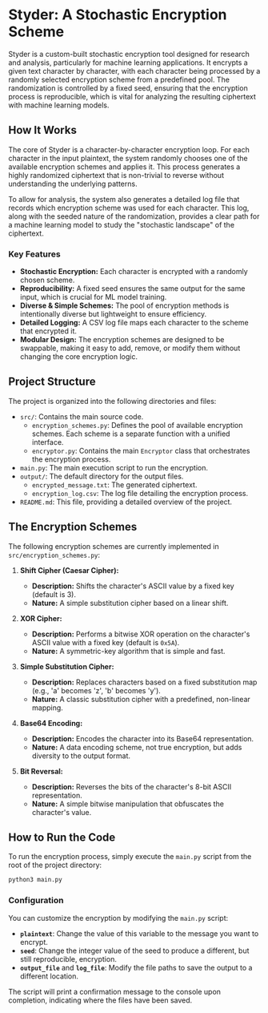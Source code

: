 # Styder: A Stochastic Encryption Scheme

Styder is a custom-built stochastic encryption tool designed for research and analysis, particularly for machine learning applications. It encrypts a given text character by character, with each character being processed by a randomly selected encryption scheme from a predefined pool. The randomization is controlled by a fixed seed, ensuring that the encryption process is reproducible, which is vital for analyzing the resulting ciphertext with machine learning models.

## How It Works

The core of Styder is a character-by-character encryption loop. For each character in the input plaintext, the system randomly chooses one of the available encryption schemes and applies it. This process generates a highly randomized ciphertext that is non-trivial to reverse without understanding the underlying patterns.

To allow for analysis, the system also generates a detailed log file that records which encryption scheme was used for each character. This log, along with the seeded nature of the randomization, provides a clear path for a machine learning model to study the "stochastic landscape" of the ciphertext.

### Key Features

- **Stochastic Encryption:** Each character is encrypted with a randomly chosen scheme.
- **Reproducibility:** A fixed seed ensures the same output for the same input, which is crucial for ML model training.
- **Diverse & Simple Schemes:** The pool of encryption methods is intentionally diverse but lightweight to ensure efficiency.
- **Detailed Logging:** A CSV log file maps each character to the scheme that encrypted it.
- **Modular Design:** The encryption schemes are designed to be swappable, making it easy to add, remove, or modify them without changing the core encryption logic.

## Project Structure

The project is organized into the following directories and files:

- `src/`: Contains the main source code.
  - `encryption_schemes.py`: Defines the pool of available encryption schemes. Each scheme is a separate function with a unified interface.
  - `encryptor.py`: Contains the main `Encryptor` class that orchestrates the encryption process.
- `main.py`: The main execution script to run the encryption.
- `output/`: The default directory for the output files.
  - `encrypted_message.txt`: The generated ciphertext.
  - `encryption_log.csv`: The log file detailing the encryption process.
- `README.md`: This file, providing a detailed overview of the project.

## The Encryption Schemes

The following encryption schemes are currently implemented in `src/encryption_schemes.py`:

1.  **Shift Cipher (Caesar Cipher):**
    - **Description:** Shifts the character's ASCII value by a fixed key (default is 3).
    - **Nature:** A simple substitution cipher based on a linear shift.

2.  **XOR Cipher:**
    - **Description:** Performs a bitwise XOR operation on the character's ASCII value with a fixed key (default is `0x5A`).
    - **Nature:** A symmetric-key algorithm that is simple and fast.

3.  **Simple Substitution Cipher:**
    - **Description:** Replaces characters based on a fixed substitution map (e.g., 'a' becomes 'z', 'b' becomes 'y').
    - **Nature:** A classic substitution cipher with a predefined, non-linear mapping.

4.  **Base64 Encoding:**
    - **Description:** Encodes the character into its Base64 representation.
    - **Nature:** A data encoding scheme, not true encryption, but adds diversity to the output format.

5.  **Bit Reversal:**
    - **Description:** Reverses the bits of the character's 8-bit ASCII representation.
    - **Nature:** A simple bitwise manipulation that obfuscates the character's value.

## How to Run the Code

To run the encryption process, simply execute the `main.py` script from the root of the project directory:

```bash
python3 main.py
```

### Configuration

You can customize the encryption by modifying the `main.py` script:

- **`plaintext`**: Change the value of this variable to the message you want to encrypt.
- **`seed`**: Change the integer value of the seed to produce a different, but still reproducible, encryption.
- **`output_file`** and **`log_file`**: Modify the file paths to save the output to a different location.

The script will print a confirmation message to the console upon completion, indicating where the files have been saved.
